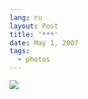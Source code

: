 ```yaml
---
lang: ru
layout: Post
title: '***'
date: May 1, 2007
tags:
  - photos
---
```


![](/images/blog/Sapegin-Artem-20D-2006-07-18-219-1959.jpg)
